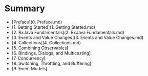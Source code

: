 # Summary
* [Preface](0. Preface.md)
* [1. Getting Started](1. Getting Started.md)
* [2. RxJava Fundamentals](2. RxJava Fundamentals.md)
* [3. Events and Value Changes](3. Events and Value Changes.md)
* [4. Collections](4. Collections.md)
* [5. Combining Observables] 
* [6. Bindings, Dialogs, and Multicasting]
* [7. Concurrency]
* [8. Switching, Throttling, and Buffering]
* [9. Event Models]
